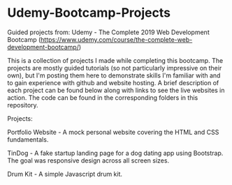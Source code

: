 # Udemy-Bootcamp-Projects
Guided projects from: Udemy - The Complete 2019 Web Development Bootcamp (https://www.udemy.com/course/the-complete-web-development-bootcamp/)

This is a collection of projects I made while completing this bootcamp.  The projects are mostly guided tutorials (so not particularly impressive on their own), but I'm posting them here to demonstrate skills I'm familiar with and to gain experience with github and website hosting.  A brief description of each project can be found below along with links to see the live websites in action.  The code can be found in the corresponding folders in this repository.  

Projects:

Portfolio Website - A mock personal website covering the HTML and CSS fundamentals.

TinDog - A fake startup landing page for a dog dating app using Bootstrap.  The goal was responsive design across all screen sizes.

Drum Kit - A simple Javascript drum kit.
